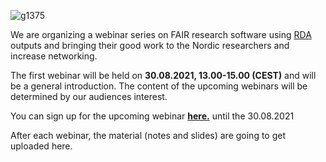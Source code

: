 ![g1375](https://user-images.githubusercontent.com/74252404/119497672-25e45680-bd65-11eb-8bcf-c74cf8e70796.png)

We are organizing a webinar series on FAIR research software using [RDA](https://www.rd-alliance.org/) outputs and bringing their good work to the Nordic researchers and increase networking. 

The first webinar will be held on **30.08.2021, 13.00-15.00 (CEST)** and will be a general introduction. The content of the upcoming webinars will be determined by our audiences interest.

You can sign up for the upcoming webinar **[here.](https://deic.zoom.us/meeting/register/u5Ypcu-qqDIiHN3RCmgYC9BVUlMtX7bLyclP)** until the 30.08.2021

After each webinar, the material (notes and slides) are going to get uploaded here.
